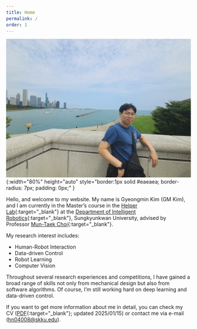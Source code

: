```yaml
---
title: Home
permalink: /
order: 1
---
```


![About_1](/assets/img/blog_about_1.jpg){:width="80%" height="auto" style="border:1px solid #eaeaea; border-radius: 7px; padding: 0px;" }

Hello, and welcome to my website. My name is Gyeongmin Kim (GM Kim), and I am currently in the Master’s course in the [Helper Lab](https://hlab.skku.edu/){:target="_blank"} at the [Department of Intelligent Robotics](https://robot.skku.edu/robot_en/index.do){:target="_blank"}, Sungkyunkwan University, advised by Professor [Mun-Taek Choi](https://robot.skku.edu/robot_en/faculty.do?mode=view&perId=LZStrBwOQlgzg6gdgkgDwIYCkDCAhATAUzABhgHEBOHALQEEBeaoA%20&){:target="_blank"}.  

My research interest includes:
- Human-Robot Interaction
- Data-driven Control
- Robot Learning
- Computer Vision

Throughout several research experiences and competitions, I have gained a broad range of skills not only from mechanical design but also from software algorithms. Of course, I’m still working hard on deep learning and data-driven control.  

If you want to get more information about me in detail, you can check my CV ([PDF](../assets/pdf/Curriculum_Vitae_250115.pdf){:target="_blank"}; updated 2025/01/15) or contact me via e-mail ([hn04008@skku.edu](mailto:hn04008@skku.edu)).


